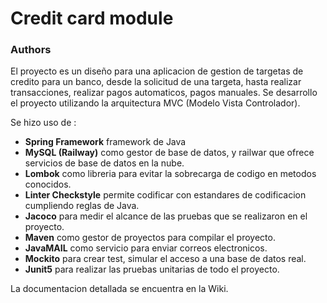 # Credit card module

### Authors

El proyecto es un diseño para una aplicacion de gestion de targetas de credito para un banco, desde la solicitud de una targeta, hasta realizar transacciones, realizar pagos automaticos, pagos manuales. Se desarrollo el proyecto utilizando la arquitectura MVC (Modelo Vista Controlador).


Se hizo uso de :
- **Spring Framework** framework de Java
- **MySQL (Railway)** como gestor de base de datos, y railwar que ofrece servicios de base de datos en la nube.
- **Lombok** como libreria para evitar la sobrecarga de codigo en metodos conocidos.
- **Linter Checkstyle** permite codificar con estandares de codificacion cumpliendo reglas de Java.
- **Jacoco** para medir el alcance de las pruebas que se realizaron en el proyecto.
- **Maven** como gestor de proyectos para compilar el proyecto.
- **JavaMAIL** como servicio para enviar correos electronicos.
- **Mockito** para crear test, simular el acceso a una base de datos real.
- **Junit5** para realizar las pruebas unitarias de todo el proyecto.

La documentacion detallada se encuentra en la Wiki.
